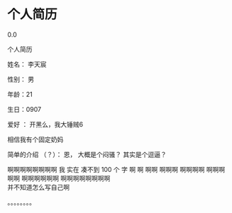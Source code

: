 # 个人简历 
0.0

个人简历 
 
 姓名： 李天宸
 
 性别： 男
 
 年龄：21
 
 生日：0907
 
 爱好 ： 开黑么，我大锤贼6
 
 相信我有个固定奶妈  
 
简单的介绍 （？）： 恩， 大概是个闷骚？  其实是个逗逼？
 
啊啊啊啊啊啊啊啊  我 实在  凑不到 100  个   字  啊  啊 啊啊 啊啊啊 啊啊啊啊 啊啊啊啊啊 啊啊啊啊啊啊 啊啊啊啊啊啊啊啊  
并不知道怎么写自己啊 

。。。。。。。。